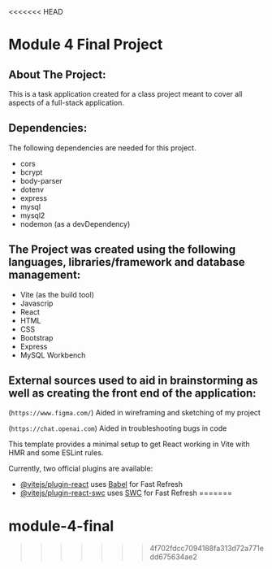 <<<<<<< HEAD
# Module 4 Final Project

## About The Project:

This is a task application created for a class project meant to cover all aspects of a full-stack application.

## Dependencies:
The following dependencies are needed for this project.
- cors
- bcrypt
- body-parser
- dotenv
- express
- mysql
- mysql2
- nodemon (as a devDependency)

## The Project was created using the following languages, libraries/framework and database management:
- Vite (as the build tool)
- Javascrip
- React
- HTML
- CSS
- Bootstrap
- Express
- MySQL Workbench

## External sources used to aid in brainstorming as well as creating the front end of the application:

(`https://www.figma.com/`) 
Aided in wireframing and sketching of my project

(`https://chat.openai.com`)
Aided in troubleshooting bugs in code




This template provides a minimal setup to get React working in Vite with HMR and some ESLint rules.

Currently, two official plugins are available:

- [@vitejs/plugin-react](https://github.com/vitejs/vite-plugin-react/blob/main/packages/plugin-react/README.md) uses [Babel](https://babeljs.io/) for Fast Refresh
- [@vitejs/plugin-react-swc](https://github.com/vitejs/vite-plugin-react-swc) uses [SWC](https://swc.rs/) for Fast Refresh
=======
# module-4-final
>>>>>>> 4f702fdcc7094188fa313d72a771edd675634ae2
